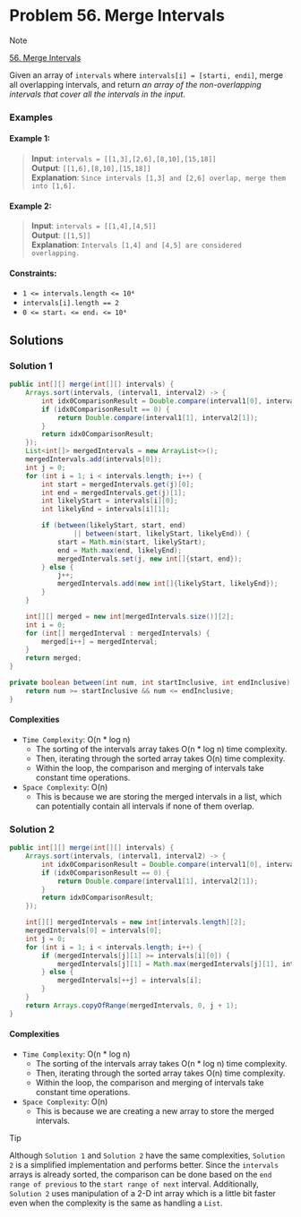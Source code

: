 # Problem 56. Merge Intervals

> [!NOTE]
> [56. Merge Intervals](https://leetcode.com/problems/merge-intervals/description/?envType=study-plan-v2&envId=top-interview-150)

Given an array of `intervals` where `intervals[i] = [starti, endi]`, merge all overlapping intervals, and return _an array of the non-overlapping intervals that cover all the intervals in the input_.

### Examples

#### Example 1:

> **Input**: `intervals = [[1,3],[2,6],[8,10],[15,18]]`<br/>
> **Output**: `[[1,6],[8,10],[15,18]]`<br/>
> **Explanation**: `Since intervals [1,3] and [2,6] overlap, merge them into [1,6].`

#### Example 2:

> **Input**: `intervals = [[1,4],[4,5]]`<br/>
> **Output**: `[[1,5]]`<br/>
> **Explanation**: `Intervals [1,4] and [4,5] are considered overlapping.`

#### Constraints:

- `1 <= intervals.length <= 10⁴`
- `intervals[i].length == 2`
- `0 <= startᵢ <= endᵢ <= 10⁴`

## Solutions

### Solution 1

```java
public int[][] merge(int[][] intervals) {
    Arrays.sort(intervals, (interval1, interval2) -> {
        int idx0ComparisonResult = Double.compare(interval1[0], interval2[0]);
        if (idx0ComparisonResult == 0) {
            return Double.compare(interval1[1], interval2[1]);
        }
        return idx0ComparisonResult;
    });
    List<int[]> mergedIntervals = new ArrayList<>();
    mergedIntervals.add(intervals[0]);
    int j = 0;
    for (int i = 1; i < intervals.length; i++) {
        int start = mergedIntervals.get(j)[0];
        int end = mergedIntervals.get(j)[1];
        int likelyStart = intervals[i][0];
        int likelyEnd = intervals[i][1];

        if (between(likelyStart, start, end)
                || between(start, likelyStart, likelyEnd)) {
            start = Math.min(start, likelyStart);
            end = Math.max(end, likelyEnd);
            mergedIntervals.set(j, new int[]{start, end});
        } else {
            j++;
            mergedIntervals.add(new int[]{likelyStart, likelyEnd});
        }
    }

    int[][] merged = new int[mergedIntervals.size()][2];
    int i = 0;
    for (int[] mergedInterval : mergedIntervals) {
        merged[i++] = mergedInterval;
    }
    return merged;
}

private boolean between(int num, int startInclusive, int endInclusive) {
    return num >= startInclusive && num <= endInclusive;
}
```

#### Complexities

- `Time Complexity`: O(n * log n)
    - The sorting of the intervals array takes O(n * log n) time complexity.
    - Then, iterating through the sorted array takes O(n) time complexity.
    - Within the loop, the comparison and merging of intervals take constant time operations.
- `Space Complexity`: O(n)
    - This is because we are storing the merged intervals in a list, which can potentially contain all intervals if none of them overlap.

### Solution 2

```java
public int[][] merge(int[][] intervals) {
    Arrays.sort(intervals, (interval1, interval2) -> {
        int idx0ComparisonResult = Double.compare(interval1[0], interval2[0]);
        if (idx0ComparisonResult == 0) {
            return Double.compare(interval1[1], interval2[1]);
        }
        return idx0ComparisonResult;
    });

    int[][] mergedIntervals = new int[intervals.length][2];
    mergedIntervals[0] = intervals[0];
    int j = 0;
    for (int i = 1; i < intervals.length; i++) {
        if (mergedIntervals[j][1] >= intervals[i][0]) {
            mergedIntervals[j][1] = Math.max(mergedIntervals[j][1], intervals[i][1]);
        } else {
            mergedIntervals[++j] = intervals[i];
        }
    }
    return Arrays.copyOfRange(mergedIntervals, 0, j + 1);
}
```

#### Complexities

- `Time Complexity`: O(n * log n)
  - The sorting of the intervals array takes O(n * log n) time complexity.
  - Then, iterating through the sorted array takes O(n) time complexity.
  - Within the loop, the comparison and merging of intervals take constant time operations.
- `Space Complexity`: O(n)
  - This is because we are creating a new array to store the merged intervals.

> [!TIP]
> Although `Solution 1` and `Solution 2` have the same complexities, `Solution 2` is a simplified implementation and performs better.
> Since the `intervals` arrays is already sorted, the comparison can be done based on the `end range of previous` to the `start range of next` interval.
> Additionally, `Solution 2` uses manipulation of a 2-D int array which is a little bit faster even when the complexity is the same as handling a `List`.
